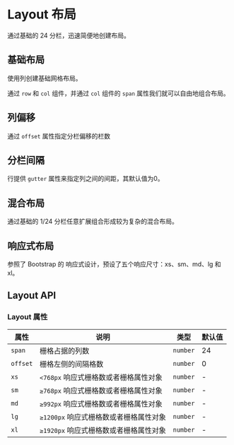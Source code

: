 # Layout 布局

通过基础的 24 分栏，迅速简便地创建布局。

## 基础布局

使用列创建基础网格布局。

通过 `row` 和 `col` 组件，并通过 `col` 组件的 `span` 属性我们就可以自由地组合布局。

<demo vue="./example/base.vue"></demo>

## 列偏移

通过 `offset` 属性指定分栏偏移的栏数

<demo vue="./example/offset.vue"></demo>

## 分栏间隔

行提供 `gutter` 属性来指定列之间的间距，其默认值为0。

<demo vue="./example/gutter.vue"></demo>

## 混合布局

通过基础的 1/24 分栏任意扩展组合形成较为复杂的混合布局。

<demo vue="./example/mix.vue"></demo>

## 响应式布局

参照了 Bootstrap 的 响应式设计，预设了五个响应尺寸：xs、sm、md、lg 和 xl。

<demo vue="./example/reactive.vue"></demo>

## Layout API

### Layout 属性

| 属性     | 说明                                   | 类型     | 默认值 |
| -------- | -------------------------------------- | -------- | ------ |
| `span`   | 栅格占据的列数                         | `number` | 24     |
| `offset` | 栅格左侧的间隔格数                     | `number` | 0      |
| `xs`     | `<768px` 响应式栅格数或者栅格属性对象  | `number` | -      |
| `sm`     | `≥768px` 响应式栅格数或者栅格属性对象  | `number` | -      |
| `md`     | `≥992px` 响应式栅格数或者栅格属性对象  | `number` | -      |
| `lg`     | `≥1200px` 响应式栅格数或者栅格属性对象 | `number` | -      |
| `xl`     | `≥1920px` 响应式栅格数或者栅格属性对象 | `number` | -      |
